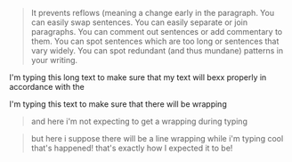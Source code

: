 > It prevents reflows (meaning a change early in
> the paragraph.
> You can easily swap sentences.
> You can easily separate or join paragraphs.
> You can comment out sentences or add commentary
> to
> them.
> You can spot sentences which are too long or
> sentences that vary widely.
> You can spot redundant (and thus mundane)
> patterns
> in your writing.

I'm typing this long text to make sure that my
text will bexx properly in accordance
with the

I'm typing this text to make sure that there will be wrapping

> and here i'm not expecting to get a wrapping during typing

> but here i suppose there will be a line
> wrapping while i'm typing
> cool that's happened! that's exactly how I
> expected it to be!